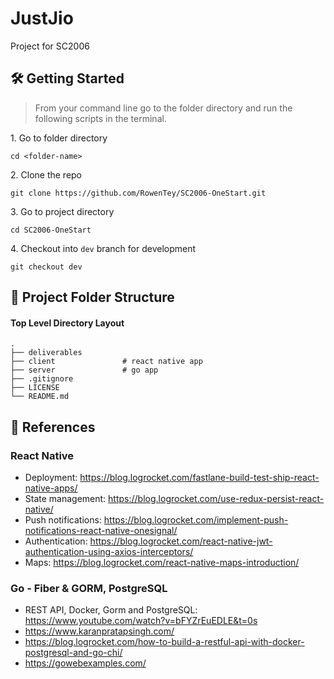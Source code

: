 # JustJio

Project for SC2006

<!-- ## 🧠 The Team 
| Name              |                     Area of Focus                     |GitHub Acount|
|---|:---:|---|
| Tey Kai Seong |        Back-End, Deployment        |@RowenTey|
| Amabel  |    Designer     |@|
| Aloysius |       Designer        |@| 
| Eldrick |       Front-End        |@|
| Zhi Heng |       Front-End        |@|
| Harish |       Front-End        |@| -->

## 🛠 Getting Started

> From your command line go to the folder directory and run the following scripts in the terminal.

1\. Go to folder directory

```terminal
cd <folder-name>
```

2\. Clone the repo

```terminal
git clone https://github.com/RowenTey/SC2006-OneStart.git
```

3\. Go to project directory

```terminal
cd SC2006-OneStart
```

4\. Checkout into `dev` branch for development

```terminal
git checkout dev
```

## 📂 Project Folder Structure

#### Top Level Directory Layout

```terminal
.
├── deliverables
├── client               # react native app
├── server               # go app
├── .gitignore
├── LICENSE
└── README.md
```

## 📖 References

### React Native

- Deployment: https://blog.logrocket.com/fastlane-build-test-ship-react-native-apps/
- State management: https://blog.logrocket.com/use-redux-persist-react-native/
- Push notifications: https://blog.logrocket.com/implement-push-notifications-react-native-onesignal/
- Authentication: https://blog.logrocket.com/react-native-jwt-authentication-using-axios-interceptors/
- Maps: https://blog.logrocket.com/react-native-maps-introduction/

### Go - Fiber & GORM, PostgreSQL

- REST API, Docker, Gorm and PostgreSQL: https://www.youtube.com/watch?v=bFYZrEuEDLE&t=0s
- https://www.karanpratapsingh.com/
- https://blog.logrocket.com/how-to-build-a-restful-api-with-docker-postgresql-and-go-chi/
- https://gowebexamples.com/
